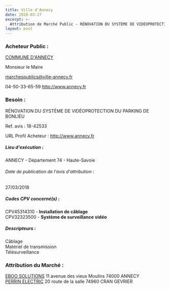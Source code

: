 ```yaml
---
title: Ville d'Annecy
date: 2018-03-27
excerpt: >-
  Attribution de Marché Public - RÉNOVATION DU SYSTÈME DE VIDÉOPROTECTION DU PARKING DE BONLIEU
layout: post
---
```


### Acheteur Public : 
<a href="/acheteur-133/siren-200063402"> COMMUNE D'ANNECY</a><br/>

Monsieur le Maire

marchespublics@ville-annecy.fr

04-50-33-65-59
http://www.annecy.fr
### Besoin :

RÉNOVATION DU SYSTÈME DE VIDÉOPROTECTION DU PARKING DE BONLIEU

Ref. avis : 18-42533

URL Profil Acheteur : http://www.annecy.fr

##### Lieu d'exécution :

ANNECY - Département 74 - Haute-Savoie

###### Date de publication de l'avis d'attribution : 
27/03/2018

##### Codes CPV concerné(s) :
CPV45314310 - **Installation de câblage** <br/>
CPV32323500 - **Système de surveillance vidéo** <br/>

##### Descripteurs :
Câblage <br/>
Matériel de transmission <br/>
Télésurveillance <br/>

### Attribution du Marché :
<a href="/entreprise-564/siren-482375250"> EBOO SOLUTIONS</a>    11 avenue des vieux Moulins 74000 ANNECY <br/>
<a href="/entreprise-552/siren-384583019"> PERRIN ELECTRIC</a>    20 route de la salle 74960 CRAN GEVRIER <br/>
